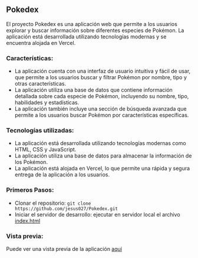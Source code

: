 ## Pokedex

El proyecto Pokedex es una aplicación web que permite a los usuarios explorar y buscar información sobre diferentes especies de Pokémon. La aplicación está desarrollada utilizando tecnologías modernas y se encuentra alojada en Vercel.

### Características:

* La aplicación cuenta con una interfaz de usuario intuitiva y fácil de usar, que permite a los usuarios buscar y filtrar Pokémon por nombre, tipo y otras características.
* La aplicación utiliza una base de datos que contiene información detallada sobre cada especie de Pokémon, incluyendo su nombre, tipo, habilidades y estadísticas.
* La aplicación también incluye una sección de búsqueda avanzada que permite a los usuarios buscar Pokémon por características específicas.

### Tecnologías utilizadas:

- La aplicación está desarrollada utilizando tecnologías modernas como HTML, CSS y JavaScript.
- La aplicación utiliza una base de datos para almacenar la información de los Pokémon.
- La aplicación está alojada en Vercel, lo que permite una rápida y segura entrega de la aplicación a los usuarios.

### Primeros Pasos:

- Clonar el repositorio: `git clone https://github.com/jesus027/Pokedex.git`
- Iniciar el servidor de desarrollo: ejecutar en servidor local el archivo [index.html]("./index.html")

### Vista previa:

Puede ver una vista previa de la aplicación [aquí](https://pokedex-jade-seven.vercel.app)
